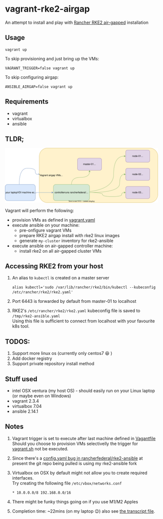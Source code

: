 # vagrant-rke2-airgap

An attempt to install and play with [Rancher RKE2 air-gapped](https://github.com/rancherfederal/rke2-ansible) installation

## Usage

```
vagrant up
```

To skip provisioning and just bring up the VMs:

```
VAGRANT_TRIGGER=false vagrant up
```

To skip configuring airgap:
```
ANSIBLE_AIRGAP=false vagrant up
```

## Requirements

- vagrant
- virtualbox
- ansible

## TLDR;
![](./vagrant.svg)

Vagrant will perform the following:
- provision VMs as defined in [vagrant.yaml](./vagrant.yaml)
- execute ansible on your machine:
  - pre-onfigure vagrant VMs
  - prepare RKE2 airgap install with rke2 linux images
  - generate `my-cluster` inventory for rke2-ansible
- execute ansible on air-gapped controller machine:
  - install rke2 on all air-gapped cluster VMs

## Accessing RKE2 from your host
1. An alias to `kubectl` is created on a master server
    ```
    alias kubectl='sudo /var/lib/rancher/rke2/bin/kubectl --kubeconfig /etc/rancher/rke2/rke2.yaml'
    ```

1. Port 6443 is forwarded by default from master-01 to localhost
1. RKE2's `/etc/rancher/rke2/rke2.yaml` kubeconfig file is saved to `/tmp/rke2-ansible.yaml` \
   Using this file is sufficient to connect from localhost with your favourite k8s tool.

## TODOS:
1. Support more linux os (currently only centos7 😆 )
1. Add docker registry
1. Support private repository install method


## Stuff used

* intel OSX ventura (my host OS) - should easily run on your Linux laptop (or maybe even on Windows)
* vagrant 2.3.4
* virtualbox 7.04
* ansible 2.14.1

## Notes
1. Vagrant trigger is set to execute after last machine defined in [Vagantfile](./Vagrantfile)\
   Should you choose to provision VMs selectivelly the trigger for [vagrant.sh](./vagrant.sh) not be executed.
1. Since there's a [config.yaml bug in rancherfederal/rke2-ansible](https://github.com/rancherfederal/rke2-ansible/issues/138) at present the git repo being pulled is using my rke2-ansible fork

1. Virtualbox on OSX by default might not allow you to create required interfaces.\
   Try creating the following file `/etc/vbox/networks.conf`
   ```
   * 10.0.0.0/8 192.168.0.0/16
   ```

1. There might be funky things going on if you use M1/M2 Apples

1. Completion time: ~22mins (on my laptop 😉) also see [the transcript file](./vagrant.log).